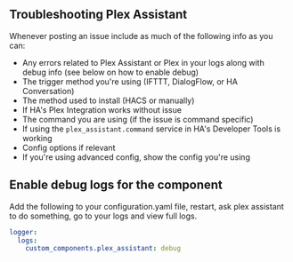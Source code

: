 ## Troubleshooting Plex Assistant

Whenever posting an issue include as much of the following info as you can: 

* Any errors related to Plex Assistant or Plex in your logs along with debug info (see below on how to enable debug)
* The trigger method you're using (IFTTT, DialogFlow, or HA Conversation)
* The method used to install (HACS or manually)
* If HA's Plex Integration works without issue
* The command you are using (if the issue is command specific)
* If using the `plex_assistant.command` service in HA's Developer Tools is working
* Config options if relevant
* If you're using advanced config, show the config you're using

## Enable debug logs for the component

Add the following to your configuration.yaml file, restart, ask plex assistant to do something, go to your logs and view full logs.

```yaml
logger:
  logs:
    custom_components.plex_assistant: debug
```
